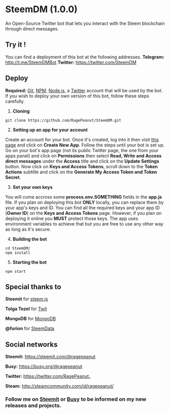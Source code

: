 # SteemDM (1.0.0)
An Open-Source Twitter bot that lets you interact with the Steem blockchain through direct messages.

## Try it !
You can find a deployment of this bot at the following addresses.
**Telegram:** http://t.me/SteemDMBot
**Twitter:** https://twitter.com/SteemDM

## Deploy
**Required:** [Git](https://git-scm.com/), [NPM](https://www.npmjs.com/), [Node.js](https://nodejs.org/), a [Twitter](https://twitter.com/) account that will be used by the bot. If you wish to deploy your own version of this bot, follow these steps carefully.
1. **Cloning**
```
git clone https://github.com/RagePeanut/SteemDM.git
```
2. **Setting up an app for your account**

Create an account for your bot. Once it's created, log into it then visit [this page](https://apps.twitter.com/) and click on **Create New App**. Follow the steps until your bot is set up. Go on your bot's app page (not its public Twitter page, the one from your apps panel) and click on **Permissions** then select **Read, Write and Access direct messages** under the **Access** title and click on the **Update Settings** button. Now click on **Keys and Access Tokens**, scroll down to the **Token Actions** subtitle and click on the **Generate My Access Token and Token Secret**.

3. **Set your own keys**

You will come accross some **process.env.SOMETHING** fields in the **app.js** file. If you plan on deploying this bot **ONLY** locally, you can replace them by your app's keys and ID. You can find all the required keys and your app ID (**Owner ID**) on the **Keys and Access Tokens** page. However, if you plan on deploying it online you **MUST** protect those keys. The app uses environment variables to achieve that but you are free to use any other way as long as it's secure.

4. **Building the bot**
```
cd SteemDM/
npm install
```
5. **Starting the bot**
```
npm start
```

## Special thanks to
**Steemit** for [steem.js](https://github.com/steemit/steem-js)

**Tolga Tezel** for [Twit](https://github.com/ttezel/twit)

**MongoDB** for [MongoDB](https://github.com/mongodb/node-mongodb-native)

**@furion** for [SteemData](https://github.com/SteemData)

## Social networks
**Steemit:** https://steemit.com/@ragepeanut

**Busy:** https://busy.org/@ragepeanut

**Twitter:** https://twitter.com/RagePeanut_

**Steam:** http://steamcommunity.com/id/ragepeanut/

### Follow me on [Steemit](https://steemit.com/@ragepeanut) or [Busy](https://busy.org/@ragepeanut) to be informed on my new releases and projects.
